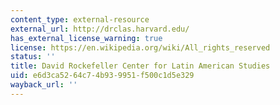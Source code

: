 ```yaml
---
content_type: external-resource
external_url: http://drclas.harvard.edu/
has_external_license_warning: true
license: https://en.wikipedia.org/wiki/All_rights_reserved
status: ''
title: David Rockefeller Center for Latin American Studies
uid: e6d3ca52-64c7-4b93-9951-f500c1d5e329
wayback_url: ''
---
```

